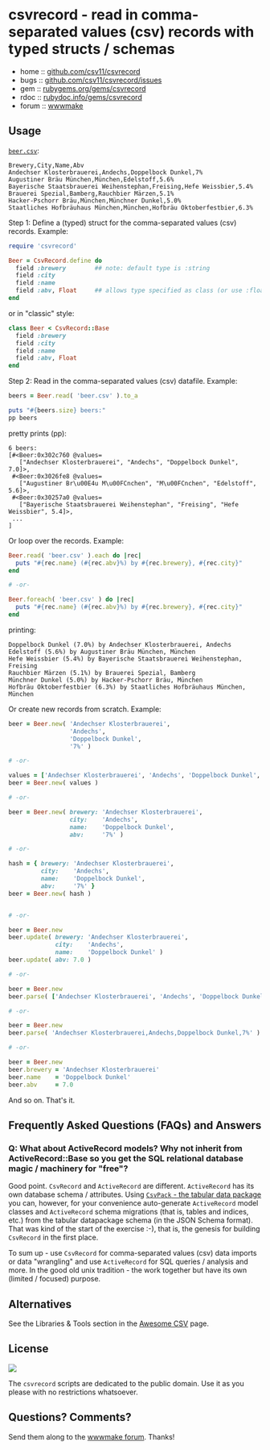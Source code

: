 # csvrecord - read in comma-separated values (csv) records with typed structs / schemas


* home  :: [github.com/csv11/csvrecord](https://github.com/csv11/csvrecord)
* bugs  :: [github.com/csv11/csvrecord/issues](https://github.com/csv11/csvrecord/issues)
* gem   :: [rubygems.org/gems/csvrecord](https://rubygems.org/gems/csvrecord)
* rdoc  :: [rubydoc.info/gems/csvrecord](http://rubydoc.info/gems/csvrecord)
* forum :: [wwwmake](http://groups.google.com/group/wwwmake)



## Usage

[`beer.csv`](test/data/beer.csv):

```
Brewery,City,Name,Abv
Andechser Klosterbrauerei,Andechs,Doppelbock Dunkel,7%
Augustiner Bräu München,München,Edelstoff,5.6%
Bayerische Staatsbrauerei Weihenstephan,Freising,Hefe Weissbier,5.4%
Brauerei Spezial,Bamberg,Rauchbier Märzen,5.1%
Hacker-Pschorr Bräu,München,Münchner Dunkel,5.0%
Staatliches Hofbräuhaus München,München,Hofbräu Oktoberfestbier,6.3%
```

Step 1: Define a (typed) struct for the comma-separated values (csv) records. Example:

```ruby
require 'csvrecord'

Beer = CsvRecord.define do
  field :brewery        ## note: default type is :string
  field :city
  field :name
  field :abv, Float     ## allows type specified as class (or use :float)
end
```

or in "classic" style:

```ruby
class Beer < CsvRecord::Base
  field :brewery
  field :city
  field :name
  field :abv, Float
end
```


Step 2: Read in the comma-separated values (csv) datafile. Example:

```ruby
beers = Beer.read( 'beer.csv' ).to_a

puts "#{beers.size} beers:"
pp beers
```

pretty prints (pp):

```
6 beers:
[#<Beer:0x302c760 @values=
   ["Andechser Klosterbrauerei", "Andechs", "Doppelbock Dunkel", 7.0]>,
 #<Beer:0x3026fe8 @values=
   ["Augustiner Br\u00E4u M\u00FCnchen", "M\u00FCnchen", "Edelstoff", 5.6]>,
 #<Beer:0x30257a0 @values=
   ["Bayerische Staatsbrauerei Weihenstephan", "Freising", "Hefe Weissbier", 5.4]>,
 ...
]
```

Or loop over the records. Example:

``` ruby
Beer.read( 'beer.csv' ).each do |rec|
  puts "#{rec.name} (#{rec.abv}%) by #{rec.brewery}, #{rec.city}"
end

# -or-

Beer.foreach( 'beer.csv' ) do |rec|
  puts "#{rec.name} (#{rec.abv}%) by #{rec.brewery}, #{rec.city}"
end
```


printing:

```
Doppelbock Dunkel (7.0%) by Andechser Klosterbrauerei, Andechs
Edelstoff (5.6%) by Augustiner Bräu München, München
Hefe Weissbier (5.4%) by Bayerische Staatsbrauerei Weihenstephan, Freising
Rauchbier Märzen (5.1%) by Brauerei Spezial, Bamberg
Münchner Dunkel (5.0%) by Hacker-Pschorr Bräu, München
Hofbräu Oktoberfestbier (6.3%) by Staatliches Hofbräuhaus München, München
```


Or create new records from scratch. Example:

``` ruby
beer = Beer.new( 'Andechser Klosterbrauerei',
                 'Andechs',
                 'Doppelbock Dunkel',
                 '7%' )

# -or-

values = ['Andechser Klosterbrauerei', 'Andechs', 'Doppelbock Dunkel', '7%']
beer = Beer.new( values )

# -or-

beer = Beer.new( brewery: 'Andechser Klosterbrauerei',
                 city:    'Andechs',
                 name:    'Doppelbock Dunkel',
                 abv:     '7%' )

# -or-

hash = { brewery: 'Andechser Klosterbrauerei',
         city:    'Andechs',
         name:    'Doppelbock Dunkel',
         abv:     '7%' }
beer = Beer.new( hash )


# -or-

beer = Beer.new
beer.update( brewery: 'Andechser Klosterbrauerei',
             city:    'Andechs',
             name:    'Doppelbock Dunkel' )
beer.update( abv: 7.0 )

# -or-

beer = Beer.new
beer.parse( ['Andechser Klosterbrauerei', 'Andechs', 'Doppelbock Dunkel', '7%'] )

# -or-

beer = Beer.new
beer.parse( 'Andechser Klosterbrauerei,Andechs,Doppelbock Dunkel,7%' )

# -or-

beer = Beer.new
beer.brewery = 'Andechser Klosterbrauerei'
beer.name    = 'Doppelbock Dunkel'
beer.abv     = 7.0
```


And so on. That's it.


## Frequently Asked Questions (FAQs) and Answers

### Q: What about ActiveRecord models? Why not inherit from ActiveRecord::Base so you get the SQL relational database magic / machinery for "free"?

Good point. `CsvRecord` and `ActiveRecord` are different.
`ActiveRecord` has its own
database schema / attributes. Using [`CsvPack` - the tabular data
package](https://github.com/csv11/csvpack) you can, however, for your convenience auto-generate
`ActiveRecord` model classes
and `ActiveRecord` schema migrations (that is, tables and indices, etc.)
from the tabular
datapackage schema (in the JSON Schema format).
That was kind of the start of the
exercise :-), that is, the genesis for building `CsvRecord`
in the first place.

To sum up - use `CsvRecord` for comma-separated values (csv) data
imports or data "wrangling"
and use `ActiveRecord` for SQL queries / analysis and more. In the
good old unix tradition - the work together but have its own (limited
/ focused) purpose.




## Alternatives

See the Libraries & Tools section in the [Awesome CSV](https://github.com/csv11/awesome-csv#libraries--tools) page.


## License

![](https://publicdomainworks.github.io/buttons/zero88x31.png)

The `csvrecord` scripts are dedicated to the public domain.
Use it as you please with no restrictions whatsoever.

## Questions? Comments?

Send them along to the [wwwmake forum](http://groups.google.com/group/wwwmake).
Thanks!
